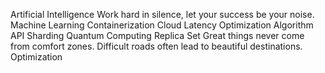 Artificial Intelligence Work hard in silence, let your success be your noise. Machine Learning Containerization Cloud Latency Optimization Algorithm
API Sharding Quantum Computing Replica Set Great things never come from comfort zones. Difficult roads often lead to beautiful destinations. Optimization

